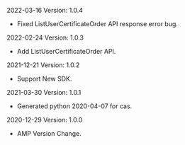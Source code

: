 2022-03-16 Version: 1.0.4
- Fixed ListUserCertificateOrder API response error bug.

2022-02-24 Version: 1.0.3
- Add ListUserCertificateOrder API.

2021-12-21 Version: 1.0.2
- Support New SDK.

2021-03-30 Version: 1.0.1
- Generated python 2020-04-07 for cas.

2020-12-29 Version: 1.0.0
- AMP Version Change.

